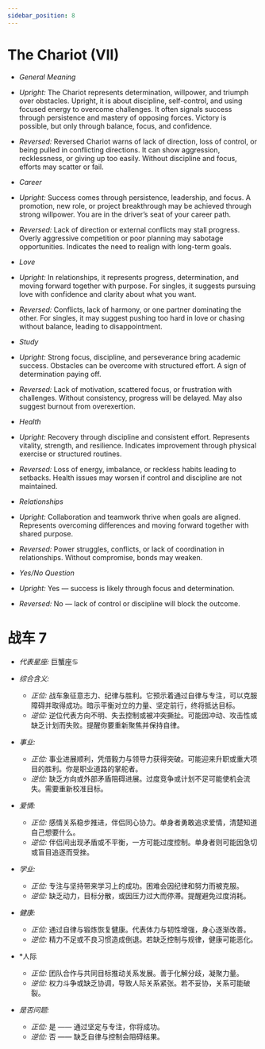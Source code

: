 ```yaml
---
sidebar_position: 8
---
```


# The Chariot (VII)

- *General Meaning*
- *Upright:* The Chariot represents determination, willpower, and triumph over obstacles. Upright, it is about discipline, self-control, and using focused energy to overcome challenges. It often signals success through persistence and mastery of opposing forces. Victory is possible, but only through balance, focus, and confidence.
- *Reversed:* Reversed Chariot warns of lack of direction, loss of control, or being pulled in conflicting directions. It can show aggression, recklessness, or giving up too easily. Without discipline and focus, efforts may scatter or fail.
- *Career*
- *Upright:* Success comes through persistence, leadership, and focus. A promotion, new role, or project breakthrough may be achieved through strong willpower. You are in the driver’s seat of your career path.
- *Reversed:* Lack of direction or external conflicts may stall progress. Overly aggressive competition or poor planning may sabotage opportunities. Indicates the need to realign with long-term goals.
- *Love*
- *Upright:* In relationships, it represents progress, determination, and moving forward together with purpose. For singles, it suggests pursuing love with confidence and clarity about what you want.
- *Reversed:* Conflicts, lack of harmony, or one partner dominating the other. For singles, it may suggest pushing too hard in love or chasing without balance, leading to disappointment.
- *Study*
- *Upright:* Strong focus, discipline, and perseverance bring academic success. Obstacles can be overcome with structured effort. A sign of determination paying off.
- *Reversed:* Lack of motivation, scattered focus, or frustration with challenges. Without consistency, progress will be delayed. May also suggest burnout from overexertion.
- *Health*
- *Upright:* Recovery through discipline and consistent effort. Represents vitality, strength, and resilience. Indicates improvement through physical exercise or structured routines.
- *Reversed:* Loss of energy, imbalance, or reckless habits leading to setbacks. Health issues may worsen if control and discipline are not maintained.
- *Relationships*
- *Upright:* Collaboration and teamwork thrive when goals are aligned. Represents overcoming differences and moving forward together with shared purpose.
- *Reversed:* Power struggles, conflicts, or lack of coordination in relationships. Without compromise, bonds may weaken.

- *Yes/No Question*
- *Upright:* Yes — success is likely through focus and determination.
- *Reversed:* No — lack of control or discipline will block the outcome.


# 战车 7
- *代表星座:* 巨蟹座♋️
- *综合含义:* 
  - *正位:* 战车象征意志力、纪律与胜利。它预示着通过自律与专注，可以克服障碍并取得成功。暗示平衡对立的力量、坚定前行，终将抵达目标。
  - *逆位:* 逆位代表方向不明、失去控制或被冲突撕扯。可能因冲动、攻击性或缺乏计划而失败。提醒你要重新聚焦并保持自律。
- *事业:* 
  - *正位:* 事业进展顺利，凭借毅力与领导力获得突破。可能迎来升职或重大项目的胜利。你是职业道路的掌舵者。
  - *逆位:* 缺乏方向或外部矛盾阻碍进展。过度竞争或计划不足可能使机会流失。需要重新校准目标。
- *爱情:* 
  - *正位:* 感情关系稳步推进，伴侣同心协力。单身者勇敢追求爱情，清楚知道自己想要什么。
  - *逆位:* 伴侣间出现矛盾或不平衡，一方可能过度控制。单身者则可能因急切或盲目追逐而受挫。
- *学业:* 
  - *正位:* 专注与坚持带来学习上的成功。困难会因纪律和努力而被克服。
  - *逆位:* 缺乏动力，目标分散，或因压力过大而停滞。提醒避免过度消耗。
- *健康:* 
  - *正位:* 通过自律与锻炼恢复健康。代表体力与韧性增强，身心逐渐改善。
  - *逆位:* 精力不足或不良习惯造成倒退。若缺乏控制与规律，健康可能恶化。
- *人际
  - *正位:* 团队合作与共同目标推动关系发展。善于化解分歧，凝聚力量。
  - *逆位:* 权力斗争或缺乏协调，导致人际关系紧张。若不妥协，关系可能破裂。

    
- *是否问题:* 
  - *正位:* 是 —— 通过坚定与专注，你将成功。
  - *逆位:* 否 —— 缺乏自律与控制会阻碍结果。
